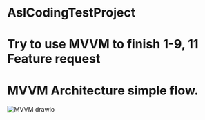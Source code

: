 # AslCodingTestProject

# Try to use MVVM to finish 1-9, 11 Feature request

# MVVM Architecture simple flow. 

![MVVM drawio](https://user-images.githubusercontent.com/119566656/206139462-05415507-9707-41a4-aa97-20b3fea71e2f.png)
